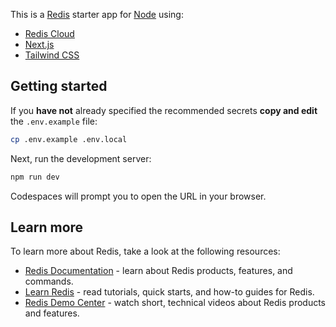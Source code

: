 This is a [Redis](https://redis.io/) starter app for [Node](https://nodejs.org/) using:

- [Redis Cloud](https://redis.io/try-free/)
- [Next.js](https://nextjs.org)
- [Tailwind CSS](https://tailwindcss.com/)

## Getting started

If you **have not** already specified the recommended secrets **copy and edit** the `.env.example` file:

```bash
cp .env.example .env.local
```

Next, run the development server:

```bash
npm run dev
```

Codespaces will prompt you to open the URL in your browser.

## Learn more

To learn more about Redis, take a look at the following resources:

- [Redis Documentation](https://redis.io/docs/latest/) - learn about Redis products, features, and commands.
- [Learn Redis](https://redis.io/learn/) - read tutorials, quick starts, and how-to guides for Redis.
- [Redis Demo Center](https://redis.io/demo-center/) - watch short, technical videos about Redis products and features.
